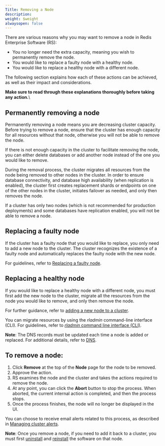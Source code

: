 ```yaml
---
Title: Removing a Node
description: 
weight: $weight
alwaysopen: false
---
```

There are various reasons why you may want to remove a node in Redis
Enterprise Software (RS):

-   You no longer need the extra capacity, meaning you wish to
    permanently remove the node.
-   You would like to replace a faulty node with a healthy node.
-   You would like to replace a healthy node with a different node.

The following section explains how each of these actions can be
achieved, as well as their impact and considerations.

**Make sure to read through these explanations thoroughly before taking
any action.**\

Permanently removing a node
---------------------------

Permanently removing a node means you are decreasing cluster capacity.
Before trying to remove a node, ensure that the cluster has enough
capacity for all resources without that node, otherwise you will not be
able to remove the node.

If there is not enough capacity in the cluster to facilitate removing
the node, you can either delete databases or add another node instead of
the one you would like to remove.

During the removal process, the cluster migrates all resources from the
node being removed to other nodes in the cluster. In order to ensure
database connectivity, and database high availability (when replication
is enabled), the cluster first creates replacement shards or endpoints
on one of the other nodes in the cluster, initiates failover as needed,
and only then removes the node.

If a cluster has only two nodes (which is not recommended for production
deployments) and some databases have replication enabled, you will not
be able to remove a node.

Replacing a faulty node
-----------------------

If the cluster has a faulty node that you would like to replace, you
only need to add a new node to the cluster. The cluster recognizes the
existence of a faulty node and automatically replaces the faulty node
with the new node.

For guidelines, refer to [Replacing a faulty
node](/redis-enterprise-documentation/cluster-administration/replacing-a-faulty-node).

Replacing a healthy node
------------------------

If you would like to replace a healthy node with a different node, you
must first add the new node to the cluster, migrate all the resources
from the node you would like to remove, and only then remove the node.

For further guidance, refer to [adding a new node to a
cluster](/redis-enterprise-documentation/administering/cluster-operations/adding-node/).

You can migrate resources by using the *rladmin* command-line interface
(CLI). For guidelines, refer to [*rladmin* command line interface
(CLI)](/redis-enterprise-documentation/references/cli-reference/rladmin/).

**Note**: The DNS records must be updated each time a node is added or
replaced. For additional details, refer to
[DNS](/redis-enterprise-documentation/administering/installing-upgrading/configuring/cluster-name-dns-connection-management/).

To remove a node:
-----------------

1.  Click **Remove** at the top of the **Node** page for the node to be
    removed.
2.  Approve the action.
3.  RS examines the node and the cluster and takes the actions required
    to remove the node.
4.  At any point, you can click the **Abort** button to stop the
    process. When aborted, the current internal action is completed, and
    then the process stops.
5.  Once the process finishes, the node will no longer be displayed in
    the UI.

You can choose to receive email alerts related to this process, as
described in [Managing cluster
alerts](/redis-enterprise-documentation/cluster-administration/viewing-and-defining-cluster-settings/managing-cluster-alerts).

**Note**: Once you remove a node, if you need to add it back to a
cluster, you must first
[uninstall](/redis-enterprise-documentation/administering/installing-upgrading/uninstalling/)
and
[reinstall](/redis-enterprise-documentation/administering/installing-upgrading/downloading-installing/)
the software on that node.
